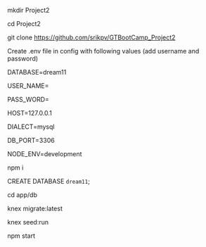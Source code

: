 mkdir Project2

cd Project2

git clone https://github.com/srikpv/GTBootCamp_Project2


Create .env file in config with following values (add username and password)

DATABASE=dream11

USER_NAME=

PASS_WORD=

HOST=127.0.0.1

DIALECT=mysql

DB_PORT=3306

NODE_ENV=development


npm i


CREATE DATABASE `dream11`;


cd app/db

knex migrate:latest

knex seed:run

npm start
